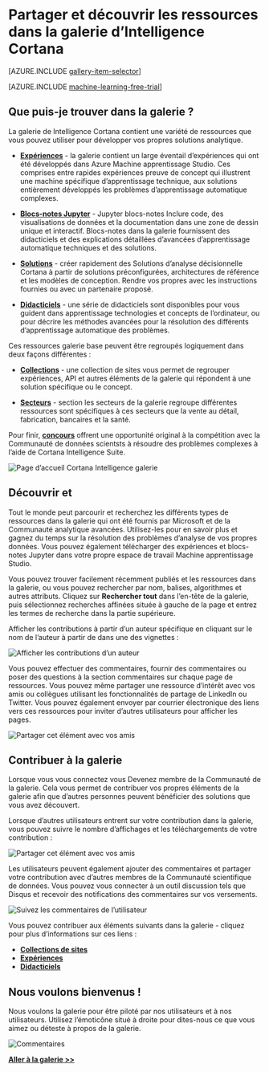 <properties
    pageTitle="Galerie d’Intelligence Cortana | Microsoft Azure"
    description="Partager et découvrir les ressources analytique et plus encore dans la galerie d’Intelligence Cortana. Découvrez d’autres personnes et apportez vos propres contributions à la Communauté."
    services="machine-learning"
    documentationCenter=""
    authors="garyericson"
    manager="jhubbard"
    editor="cgronlun"/>

<tags
    ms.service="machine-learning"
    ms.workload="data-services"
    ms.tgt_pltfrm="na"
    ms.devlang="na"
    ms.topic="article"
    ms.date="10/13/2016"
    ms.author="roopalik;garye"/>


# <a name="share-and-discover-resources-in-the-cortana-intelligence-gallery"></a>Partager et découvrir les ressources dans la galerie d’Intelligence Cortana

[AZURE.INCLUDE [gallery-item-selector](../../includes/machine-learning-gallery-item-selector.md)]

<!-- separating these 2 includes -->

[AZURE.INCLUDE [machine-learning-free-trial](../../includes/machine-learning-free-trial.md)]

## <a name="what-can-i-find-in-the-gallery"></a>Que puis-je trouver dans la galerie ?

La galerie de Intelligence Cortana contient une variété de ressources que vous pouvez utiliser pour développer vos propres solutions analytique.

- **[Expériences](machine-learning-gallery-experiments.md)** - la galerie contient un large éventail d’expériences qui ont été développés dans Azure Machine apprentissage Studio. Ces comprises entre rapides expériences preuve de concept qui illustrent une machine spécifique d’apprentissage technique, aux solutions entièrement développés les problèmes d’apprentissage automatique complexes.

- **[Blocs-notes Jupyter](machine-learning-gallery-jupyter-notebooks.md)** - Jupyter blocs-notes Inclure code, des visualisations de données et la documentation dans une zone de dessin unique et interactif.
Blocs-notes dans la galerie fournissent des didacticiels et des explications détaillées d’avancées d’apprentissage automatique techniques et des solutions.

<!--
- **[Machine Learning APIs](https://machine-learning-gallery-apis.md)** - An experiment developed in Azure Machine Learning can be launched as a web service so that the analytics model can be accessed by others through a set of REST APIs. A variety of these APIs are available in the Gallery, such as a product recommendation engine or cloud-based face and speech recognition.
-->

-  **[Solutions](machine-learning-gallery-solutions.md)** - créer rapidement des Solutions d’analyse décisionnelle Cortana à partir de solutions préconfigurées, architectures de référence et les modèles de conception. Rendre vos propres avec les instructions fournies ou avec un partenaire proposé.

- **[Didacticiels](machine-learning-gallery-tutorials.md)** - une série de didacticiels sont disponibles pour vous guident dans apprentissage technologies et concepts de l’ordinateur, ou pour décrire les méthodes avancées pour la résolution des différents d’apprentissage automatique des problèmes.

Ces ressources galerie base peuvent être regroupés logiquement dans deux façons différentes :

- **[Collections](machine-learning-gallery-collections.md)** - une collection de sites vous permet de regrouper expériences, API et autres éléments de la galerie qui répondent à une solution spécifique ou le concept.

- **[Secteurs](machine-learning-gallery-industries.md)** - section les secteurs de la galerie regroupe différentes ressources sont spécifiques à ces secteurs que la vente au détail, fabrication, bancaires et la santé.

Pour finir, **[concours](machine-learning-gallery-competitions.md)** offrent une opportunité original à la compétition avec la Communauté de données scientsts à résoudre des problèmes complexes à l’aide de Cortana Intelligence Suite.

![Page d’accueil Cortana Intelligence galerie](media\machine-learning-gallery-how-to-use-contribute-publish\gallery-home-page.png)

## <a name="discover-and-learn"></a>Découvrir et

Tout le monde peut parcourir et recherchez les différents types de ressources dans la galerie qui ont été fournis par Microsoft et de la Communauté analytique avancées.
Utilisez-les pour en savoir plus et gagnez du temps sur la résolution des problèmes d’analyse de vos propres données.
Vous pouvez également télécharger des expériences et blocs-notes Jupyter dans votre propre espace de travail Machine apprentissage Studio.

Vous pouvez trouver facilement récemment publiés et les ressources dans la galerie, ou vous pouvez rechercher par nom, balises, algorithmes et autres attributs.
Cliquez sur **Rechercher tout** dans l’en-tête de la galerie, puis sélectionnez recherches affinées située à gauche de la page et entrez les termes de recherche dans la partie supérieure.

Afficher les contributions à partir d’un auteur spécifique en cliquant sur le nom de l’auteur à partir de dans une des vignettes :

![Afficher les contributions d’un auteur](media\machine-learning-gallery-how-to-use-contribute-publish\view-by-author.png)


Vous pouvez effectuer des commentaires, fournir des commentaires ou poser des questions à la section commentaires sur chaque page de ressources.
Vous pouvez même partager une ressource d’intérêt avec vos amis ou collègues utilisant les fonctionnalités de partage de LinkedIn ou Twitter.
Vous pouvez également envoyer par courrier électronique des liens vers ces ressources pour inviter d’autres utilisateurs pour afficher les pages.

![Partager cet élément avec vos amis](media\machine-learning-gallery-how-to-use-contribute-publish\comment-and-share.png)


## <a name="contribute-to-the-gallery"></a>Contribuer à la galerie

Lorsque vous vous connectez vous Devenez membre de la Communauté de la galerie. Cela vous permet de contribuer vos propres éléments de la galerie afin que d’autres personnes peuvent bénéficier des solutions que vous avez découvert.

Lorsque d’autres utilisateurs entrent sur votre contribution dans la galerie, vous pouvez suivre le nombre d’affichages et les téléchargements de votre contribution :

![Partager cet élément avec vos amis](media\machine-learning-gallery-how-to-use-contribute-publish\view-and-download-counts.png)

Les utilisateurs peuvent également ajouter des commentaires et partager votre contribution avec d’autres membres de la Communauté scientifique de données.
Vous pouvez vous connecter à un outil discussion tels que Disqus et recevoir des notifications des commentaires sur vos versements.

![Suivez les commentaires de l’utilisateur](media\machine-learning-gallery-how-to-use-contribute-publish\follow-comments.png)

Vous pouvez contribuer aux éléments suivants dans la galerie - cliquez pour plus d’informations sur ces liens :

- **[Collections de sites](machine-learning-gallery-collections.md#contribute)**
- **[Expériences](machine-learning-gallery-experiments.md#contribute)**
- **[Didacticiels](machine-learning-gallery-tutorials.md#contribute)**


## <a name="we-want-to-hear-from-you"></a>Nous voulons bienvenus !
Nous voulons la galerie pour être piloté par nos utilisateurs et à nos utilisateurs. Utilisez l’émoticône situé à droite pour dites-nous ce que vous aimez ou déteste à propos de la galerie.  

![Commentaires](./media/machine-learning-gallery-how-to-use-contribute-publish/feedback.png)


**[Aller à la galerie >>](http://gallery.cortanaintelligence.com)**
